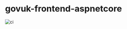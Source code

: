 # govuk-frontend-aspnetcore

![ci](https://github.com/gunndabad/govuk-frontend-aspnetcore/workflows/ci/badge.svg)
